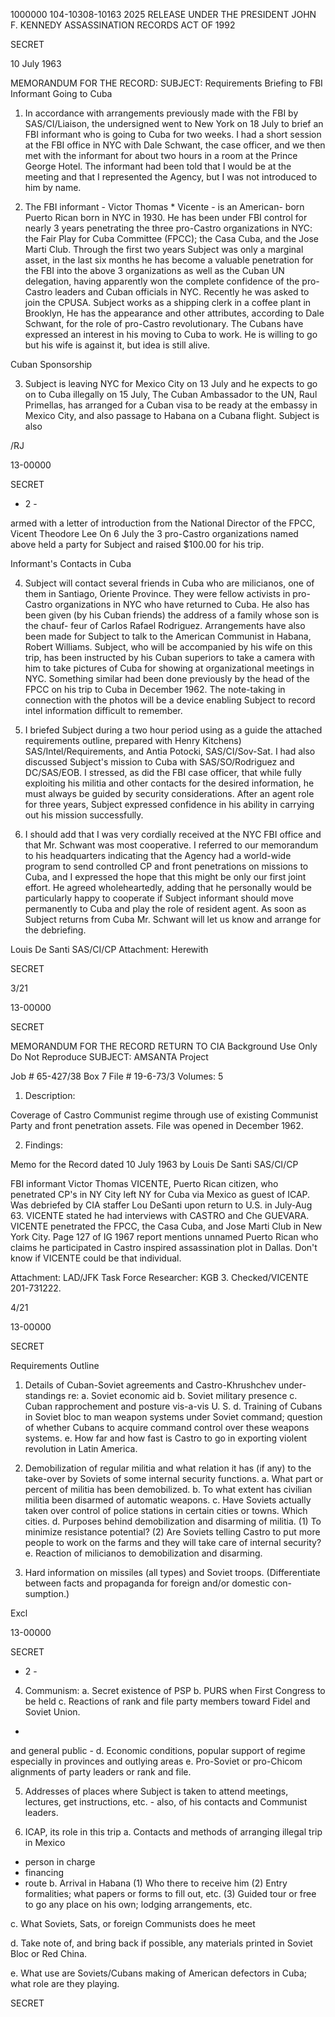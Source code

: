 1000000
104-10308-10163 2025 RELEASE UNDER THE PRESIDENT JOHN F. KENNEDY ASSASSINATION RECORDS ACT OF 1992

SECRET

10 July 1963

MEMORANDUM FOR THE RECORD:
SUBJECT: Requirements Briefing to FBI Informant Going to Cuba

1. In accordance with arrangements previously made with the FBI by
SAS/CI/Liaison, the undersigned went to New York on 18 July to brief an
FBI informant who is going to Cuba for two weeks. I had a short session
at the FBI office in NYC with Dale Schwant, the case officer, and we then
met with the informant for about two hours in a room at the Prince George
Hotel. The informant had been told that I would be at the meeting and that
I represented the Agency, but I was not introduced to him by name.

2. The FBI informant - Victor Thomas * Vicente - is an American-
born Puerto Rican born in NYC in 1930. He has been under FBI control for
nearly 3 years penetrating the three pro-Castro organizations in NYC: the
Fair Play for Cuba Committee (FPCC); the Casa Cuba, and the Jose Marti
Club. Through the first two years Subject was only a marginal asset, in the
last six months he has become a valuable penetration for the FBI into the
above 3 organizations as well as the Cuban UN delegation, having apparently
won the complete confidence of the pro-Castro leaders and Cuban officials
in NYC. Recently he was asked to join the CPUSA. Subject works as a
shipping clerk in a coffee plant in Brooklyn, He has the appearance and other
attributes, according to Dale Schwant, for the role of pro-Castro revolutionary.
The Cubans have expressed an interest in his moving to Cuba to work. He is
willing to go but his wife is against it, but idea is still alive.

Cuban Sponsorship

3. Subject is leaving NYC for Mexico City on 13 July and he expects to
go on to Cuba illegally on 15 July, The Cuban Ambassador to the UN, Raul
Primellas, has arranged for a Cuban visa to be ready at the embassy in
Mexico City, and also passage to Habana on a Cubana flight. Subject is also

/RJ

13-00000

SECRET

- 2 -

armed with a letter of introduction from the National Director of the FPCC,
Vicent Theodore Lee On 6 July the 3 pro-Castro organizations named
above held a party for Subject and raised $100.00 for his trip.

Informant's Contacts in Cuba

4. Subject will contact several friends in Cuba who are milicianos, one
of them in Santiago, Oriente Province. They were fellow activists in pro-
Castro organizations in NYC who have returned to Cuba. He also has been
given (by his Cuban friends) the address of a family whose son is the chauf-
feur of Carlos Rafael Rodriguez. Arrangements have also been made for
Subject to talk to the American Communist in Habana, Robert Williams.
Subject, who will be accompanied by his wife on this trip, has been instructed
by his Cuban superiors to take a camera with him to take pictures of Cuba for
showing at organizational meetings in NYC. Something similar had been done
previously by the head of the FPCC on his trip to Cuba in December 1962. The
note-taking in connection with the photos will be a device enabling Subject to
record intel information difficult to remember.

5. I briefed Subject during a two hour period using as a guide the attached
requirements outline, prepared with Henry Kitchens) SAS/Intel/Requirements,
and Antia Potocki, SAS/CI/Sov-Sat. I had also discussed Subject's mission to
Cuba with SAS/SO/Rodriguez and DC/SAS/EOB. I stressed, as did the FBI
case officer, that while fully exploiting his militia and other contacts for the
desired information, he must always be guided by security considerations.
After an agent role for three years, Subject expressed confidence in his ability
in carrying out his mission successfully.

6. I should add that I was very cordially received at the NYC FBI office
and that Mr. Schwant was most cooperative. I referred to our memorandum
to his headquarters indicating that the Agency had a world-wide program to
send controlled CP and front penetrations on missions to Cuba, and I expressed
the hope that this might be only our first joint effort. He agreed wholeheartedly,
adding that he personally would be particularly happy to cooperate if Subject
informant should move permanently to Cuba and play the role of resident agent.
As soon as Subject returns from Cuba Mr. Schwant will let us know and arrange
for the debriefing.

Louis De Santi
SAS/CI/CP
Attachment: Herewith

SECRET

3/21

13-00000

SECRET

MEMORANDUM FOR THE RECORD
RETURN TO CIA
Background Use Only
Do Not Reproduce
SUBJECT: AMSANTA Project

Job # 65-427/38 Box 7
File # 19-6-73/3
Volumes: 5

1. Description:

Coverage of Castro Communist regime through use of
existing Communist Party and front penetration assets. File
was opened in December 1962.

2. Findings:

Memo for the Record dated 10 July 1963 by Louis
De Santi SAS/CI/CP

FBI informant Victor Thomas VICENTE, Puerto Rican
citizen, who penetrated CP's in NY City left NY for Cuba via
Mexico as guest of ICAP. Was debriefed by CIA staffer Lou
DeSanti upon return to U.S. in July-Aug 63. VICENTE stated
he had interviews with CASTRO and Che GUEVARA. VICENTE
penetrated the FPCC, the Casa Cuba, and Jose Marti Club in
New York City. Page 127 of IG 1967 report mentions unnamed
Puerto Rican who claims he participated in Castro inspired
assassination plot in Dallas. Don't know if VICENTE could
be that individual.

Attachment: LAD/JFK Task Force
Researcher: KGB
3. Checked/VICENTE 201-731222.

4/21

13-00000

SECRET

Requirements Outline

1. Details of Cuban-Soviet agreements and Castro-Khrushchev under-
standings re:
a. Soviet economic aid
b. Soviet military presence
c. Cuban rapprochement and posture vis-a-vis U. S.
d. Training of Cubans in Soviet bloc to man weapon systems under
Soviet command; question of whether Cubans to acquire command control
over these weapons systems.
e. How far and how fast is Castro to go in exporting violent revolution
in Latin America.

2. Demobilization of regular militia and what relation it has (if any) to the
take-over by Soviets of some internal security functions.
a. What part or percent of militia has been demobilized.
b. To what extent has civilian militia been disarmed of automatic
weapons.
c. Have Soviets actually taken over control of police stations in
certain cities or towns. Which cities.
d. Purposes behind demobilization and disarming of militia.
 (1) To minimize resistance potential?
 (2) Are Soviets telling Castro to put more people to work
 on the farms and they will take care of internal security?
e. Reaction of milicianos to demobilization and disarming.

3. Hard information on missiles (all types) and Soviet troops.
(Differentiate between facts and propaganda for foreign and/or domestic con-
sumption.)

Excl

13-00000

SECRET

- 2 -

4. Communism:
a. Secret existence of PSP
b. PURS when First Congress to be held
c. Reactions of rank and file party members
toward Fidel and Soviet Union.
-
and general public -
d. Economic conditions, popular support of regime especially in
provinces and outlying areas
e. Pro-Soviet or pro-Chicom alignments of party leaders or rank
and file.

5. Addresses of places where Subject is taken to attend meetings,
lectures, get instructions, etc. - also, of his contacts and Communist
leaders.

6. ICAP, its role in this trip
a. Contacts and methods of arranging illegal trip in Mexico
- person in charge
- financing
- route
b. Arrival in Habana
 (1) Who there to receive him
 (2) Entry formalities; what papers or forms to fill out, etc.
 (3) Guided tour or free to go any place on his own; lodging
 arrangements, etc.

c. What Soviets, Sats, or foreign Communists does he meet

d. Take note of, and bring back if possible, any materials printed
in Soviet Bloc or Red China.

e. What use are Soviets/Cubans making of American defectors in
Cuba; what role are they playing.

SECRET
